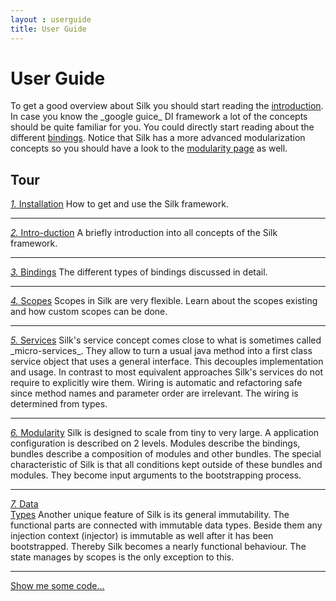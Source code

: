 ```yaml
---
layout : userguide
title: User Guide
---
```


# User Guide
<abstract>
To get a good overview about Silk you should start reading the <a href="intro.html">introduction</a>.
In case you know the _google guice_ DI framework a lot of the concepts should be quite familiar for you. 
You could directly start reading about the different <a href="binds.html">bindings</a>. 
Notice that Silk has a more advanced modularization concepts so you should have a look to the <a href="modularity.html">modularity page</a> as well. 
</abstract>

## Tour
<a href="/userguide/install.html" class="book list c-docs"><span class="icon-save"></span><em>1.</em> Installation</a>
How to get and use the Silk framework.

<hr/>
<a href="/userguide/intro.html" class="book list c-docs"><span class="icon-lightbulb"></span><em>2.</em> Intro-duction</a>
A briefly introduction into all concepts of the Silk framework. 

<hr/>
<a href="/userguide/binds.html" class="book list c-docs"><span class="icon-random"></span><em>3.</em> Bindings</a>
The different types of bindings discussed in detail.

<hr/>
<a href="/userguide/scopes.html" class="book list c-docs"><span class="icon-eye-open"></span><em>4.</em> Scopes</a>
Scopes in Silk are very flexible. Learn about the scopes existing and how custom scopes can be done. 

<hr/>
<a href="/userguide/services.html" class="book list c-docs"><span class="icon-briefcase"></span><em>5.</em> Services</a>
Silk's service concept comes close to what is sometimes called _micro-services_. They allow to turn 
a usual java method into a first class service object that uses a general interface. This decouples
implementation and usage. In contrast to most equivalent approaches Silk's services do not require
to explicitly wire them. Wiring is automatic and refactoring safe since method names and parameter 
order are irrelevant. The wiring is determined from types.

<hr/>
<a href="/userguide/modularity.html" class="book list c-docs"><span class="icon-th-large"></span><em>6.</em> Modularity</a>
Silk is designed to scale from tiny to very large. A application configuration is described on 2 levels. 
Modules describe the bindings, bundles describe a composition of modules and other bundles.
The special characteristic of Silk is that all conditions kept outside of these bundles and modules. 
They become input arguments to the bootstrapping process.

<hr/>
<a href="/userguide/data.html" class="book list c-docs"><span class="icon-exchange"></span><em>7.</em> Data<br/>Types</a>
Another unique feature of Silk is its general immutability. The functional parts are connected with immutable data types.
Beside them any injection context (injector) is immutable as well after it has been bootstrapped. Thereby Silk
becomes a nearly functional behaviour. The state manages by scopes is the only exception to this. 

<hr/>
<a class="next list" href="snippets.html"><span class="icon-reorder"></span> Show me some code...</a>
